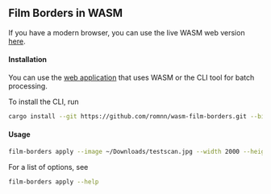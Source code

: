 ## Film Borders in WASM

If you have a modern browser, you can use the live WASM web version [here](https://app.romnn.com/film-borders).

#### Installation
You can use the [web application](https://app.romnn.com/film-borders) that uses WASM or the CLI tool for batch processing.

To install the CLI, run
```bash
cargo install --git https://github.com/romnn/wasm-film-borders.git --bin film-borders
```

#### Usage
```bash
film-borders apply --image ~/Downloads/testscan.jpg --width 2000 --height 1500 --border 10 --rotate 90
```

For a list of options, see
```bash
film-borders apply --help
```
